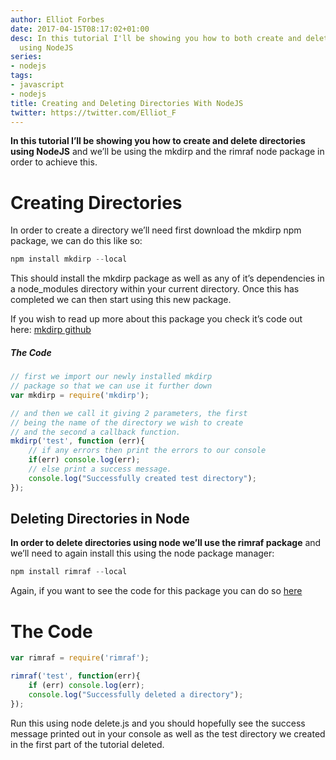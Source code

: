 ```yaml
---
author: Elliot Forbes
date: 2017-04-15T08:17:02+01:00
desc: In this tutorial I'll be showing you how to both create and delete directories
  using NodeJS
series:
- nodejs
tags:
- javascript
- nodejs
title: Creating and Deleting Directories With NodeJS
twitter: https://twitter.com/Elliot_F
---
```


<strong>In this tutorial I’ll be showing you how to create and delete directories using NodeJS</strong> and we’ll be using the mkdirp and the rimraf node package in order to achieve this.

# Creating Directories

In order to create a directory we’ll need first download the mkdirp npm package, we can do this like so: 

```js
npm install mkdirp --local
```

This should install the mkdirp package as well as any of it’s dependencies in a node_modules directory within your current directory. Once this has completed we can then start using this new package.

If you wish to read up more about this package you check it’s code out here: <a href=”https://github.com/substack/node-mkdirp” target=”_blank”>mkdirp github</a>

<h5>The Code</h5>

```js
// first we import our newly installed mkdirp
// package so that we can use it further down
var mkdirp = require('mkdirp');

// and then we call it giving 2 parameters, the first
// being the name of the directory we wish to create
// and the second a callback function.
mkdirp('test', function (err){
    // if any errors then print the errors to our console
    if(err) console.log(err);
    // else print a success message.
    console.log("Successfully created test directory");
});
```


<h2>Deleting Directories in Node</h2>

<strong>In order to delete directories using node we’ll use the rimraf package</strong> and we’ll need to again install this using the node package manager: 

```js
npm install rimraf --local
```

Again, if you want to see the code for this package you can do so <a href=”https://github.com/isaacs/rimraf” target=”_blank”>here</a>

# The Code

```js
var rimraf = require('rimraf');

rimraf('test', function(err){
    if (err) console.log(err);
    console.log("Successfully deleted a directory");
});
```


Run this using node delete.js and you should hopefully see the success message printed out in your console as well as the test directory we created in the first part of the tutorial deleted.
